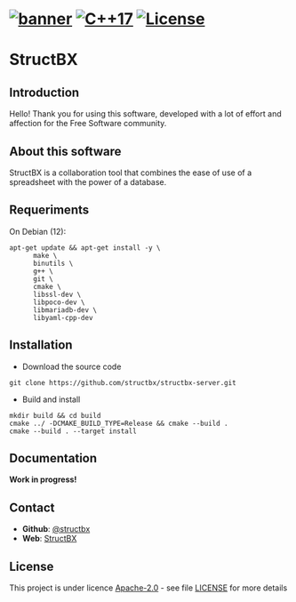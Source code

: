 [![banner](docs/images/banner.png)][homepage]
[![C++17](docs/images/badge-C++17.svg)][compilers_versions]
[![License](docs/images/badge-license.svg)](LICENSE)
====

# StructBX

## Introduction

Hello! Thank you for using this software, developed with a lot of effort and affection for the Free Software community.

## About this software

StructBX is a collaboration tool that combines the ease of use of a spreadsheet with the power of a database.

## Requeriments

On Debian (12):

```shell
apt-get update && apt-get install -y \
      make \
      binutils \
      g++ \
      git \
      cmake \
      libssl-dev \
      libpoco-dev \
      libmariadb-dev \
      libyaml-cpp-dev
```

## Installation

- Download the source code

```shell
git clone https://github.com/structbx/structbx-server.git
```

- Build and install

```shell
mkdir build && cd build
cmake ../ -DCMAKE_BUILD_TYPE=Release && cmake --build .
cmake --build . --target install
```

## Documentation

**Work in progress!**

## Contact

- **Github**: [@structbx](https://github.com/structbx/)
- **Web**: [StructBX](https://structbx.github.io/)

## License

This project is under licence [Apache-2.0](http://www.apache.org/licenses/LICENSE-2.0) - see file [LICENSE](LICENSE) for more details

[homepage]: https://structbx.github.io/
[compilers_versions]: https://en.cppreference.com/w/cpp/compiler_support